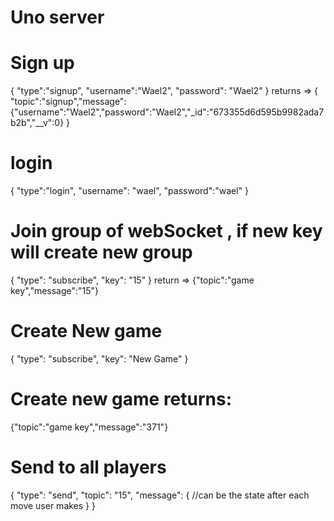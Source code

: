 # Uno server

# Sign up

{
"type":"signup",
"username":"Wael2",
"password": "Wael2"
}
returns => { "topic":"signup","message":{"username":"Wael2","password":"Wael2","\_id":"673355d6d595b9982ada7b2b","\_\_v":0} }

# login

{
"type":"login",
"username": "wael",
"password":"wael"
}

# Join group of webSocket , if new key will create new group

{
"type": "subscribe",
"key": "15"
}
return => {"topic":"game key","message":"15"}

# Create New game

{
"type": "subscribe",
"key": "New Game"
}

# Create new game returns:

{"topic":"game key","message":"371"}

# Send to all players

{
"type": "send",
"topic": "15",
"message": {
//can be the state after each move user makes
}
}

